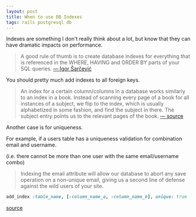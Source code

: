 ```yaml
---
layout: post
title: When to use DB Indexes
tags: rails postgresql db
---
```


Indexes are something I don't really think about a lot, but know that they can have dramatic impacts on performance.



> A good rule of thumb is to create database indexes for everything that is referenced in the WHERE, HAVING and ORDER BY parts of your SQL queries. 
[— Igor Šarčević](https://semaphoreci.com/blog/2017/05/09/faster-rails-is-your-database-properly-indexed.html)


You should pretty much add indexes to all foreign keys.

> An index for a certain column/columns in a database works similarly to an index in a book. Instead of scanning every page of a book for all instances of a subject, we flip to the index, which is usually alphabetized in some fashion, and find the subject in there. The subject entry points us to the relevant pages of the book.
[— source](https://medium.com/@mera.stackhouse/what-are-indexes-and-how-to-add-them-to-your-rails-app-dc066d538771)

Another case is for uniqueness.

For example, if a users table has a uniqueness validation for combination email and username.

(i.e. there cannot be more than one user with the same email/username combo)

> Indexing the email attribute will allow our database to abort any save operation on a non-unique email, giving us a second line of defense against the wild users of your site. 

```rb
add_index :table_name, [:column_name_a, :column_name_b], unique: true
```

[source](https://stackoverflow.com/a/1449466)
